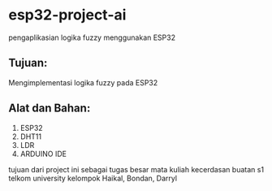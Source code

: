 # esp32-project-ai
pengaplikasian logika fuzzy menggunakan ESP32

## Tujuan:
Mengimplementasi logika fuzzy pada ESP32

## Alat dan Bahan:
1. ESP32
2. DHT11
3. LDR
4. ARDUINO IDE

tujuan dari project ini sebagai tugas besar mata kuliah kecerdasan buatan s1 telkom university
kelompok Haikal, Bondan, Darryl
